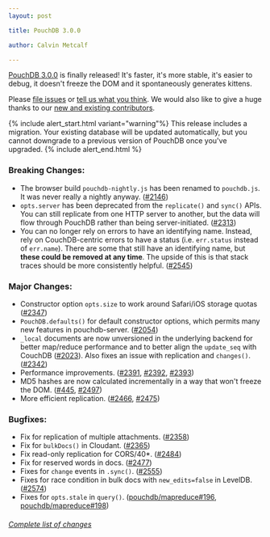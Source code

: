 ```yaml
---
layout: post

title: PouchDB 3.0.0

author: Calvin Metcalf

---
```


[PouchDB 3.0.0](https://github.com/pouchdb/pouchdb/releases/tag/3.0.0) is finally released! It's faster, it's more stable, it's easier to debug, it doesn't freeze the DOM and it spontaneously generates kittens.

Please [file issues](https://github.com/pouchdb/pouchdb/issues) or [tell us what you think](https://github.com/pouchdb/pouchdb/blob/master/CONTRIBUTING.md#get-in-touch). We would also like to give a huge thanks to our [new and existing contributors](https://github.com/pouchdb/pouchdb/graphs/contributors?from=2014-06-01&to=2014-08-12).

{% include alert_start.html variant="warning"%}
This release includes a migration. Your existing database will be updated automatically, but you cannot downgrade to a previous version of PouchDB once you've upgraded.
{% include alert_end.html %}

### Breaking Changes:
* The browser build `pouchdb-nightly.js` has been renamed to `pouchdb.js`. It was never really a nightly anyway. ([#2146](https://github.com/pouchdb/pouchdb/issues/2146)) 
* `opts.server` has been deprecated from the `replicate()` and `sync()` APIs. You can still replicate from one HTTP server to another, but the data will flow through PouchDB rather than being server-initiated. ([#2313](https://github.com/pouchdb/pouchdb/issues/2313))
* You can no longer rely on errors to have an identifying name. Instead, rely on CouchDB-centric errors to have a status (i.e. `err.status` instead of `err.name`).  There are some that still have an identifying name, but **these could be removed at any time**. The upside of this is that stack traces should be more consistently helpful. ([#2545](https://github.com/pouchdb/pouchdb/issues/2545))

### Major Changes:

 * Constructor option `opts.size` to work around Safari/iOS storage quotas ([#2347](https://github.com/pouchdb/pouchdb/issues/2347))
 * `PouchDB.defaults()` for default constructor options, which permits many new features in pouchdb-server. ([#2054](https://github.com/pouchdb/pouchdb/issues/2054))
 *  `_local` documents are now unversioned in the underlying backend for better map/reduce performance and to better align the `update_seq` with CouchDB ([#2023](https://github.com/pouchdb/pouchdb/issues/2023)). Also fixes an issue with replication and `changes()`. ([#2342](https://github.com/pouchdb/pouchdb/issues/2342))
 * Performance improvements. ([#2391](https://github.com/pouchdb/pouchdb/issues/2391), [#2392](https://github.com/pouchdb/pouchdb/issues/2392), [#2393](https://github.com/pouchdb/pouchdb/issues/2393))
 * MD5 hashes are now calculated incrementally in a way that won't freeze the DOM. ([#445](https://github.com/pouchdb/pouchdb/issues/445), [#2497](https://github.com/pouchdb/pouchdb/issues/2497))
 * More efficient replication. ([#2466](https://github.com/pouchdb/pouchdb/issues/2466), [#2475](https://github.com/pouchdb/pouchdb/issues/2475))


### Bugfixes:

 * Fix for replication of multiple attachments. ([#2358](https://github.com/pouchdb/pouchdb/issues/2358))
 * Fix for `bulkDocs()` in Cloudant. ([#2365](https://github.com/pouchdb/pouchdb/issues/2365))
 * Fix read-only replication for CORS/40*. ([#2484](https://github.com/pouchdb/pouchdb/issues/2484))
 * Fix for reserved words in docs. ([#2477](https://github.com/pouchdb/pouchdb/issues/2477))
 * Fixes for `change` events in `.sync()`. ([#2555](https://github.com/pouchdb/pouchdb/issues/2555))
 * Fixes for race condition in bulk docs with `new_edits=false` in LevelDB. ([#2574](https://github.com/pouchdb/pouchdb/issues/2574))
 * Fixes for `opts.stale` in `query()`. ([pouchdb/mapreduce#196](https://github.com/pouchdb/mapreduce/issues/196), [pouchdb/mapreduce#198](https://github.com/pouchdb/mapreduce/issues/198))

###### [Complete list of changes](https://github.com/pouchdb/pouchdb/compare/2.2.3...3.0.0)
